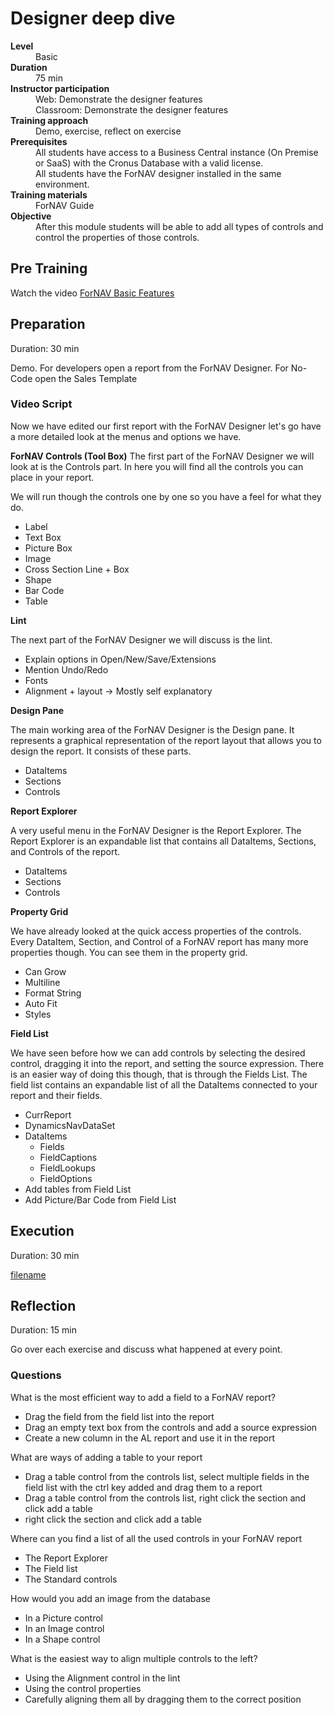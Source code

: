 # Designer deep dive
<dl>
  <dt><b>Level</b></dt>
  <dd>Basic</dd>
  <dt><b>Duration</b></dt>
  <dd>75 min</dd>
  <dt><b>Instructor participation</b></dt>
  <dd>Web: Demonstrate the designer features<br>Classroom: Demonstrate the designer features</dd>
  <dt><b>Training approach</b></dt>
  <dd>Demo, exercise, reflect on exercise</dd>
  <dt><b>Prerequisites</b></dt>
  <dd>All students have access to a Business Central instance (On Premise or SaaS) with the Cronus Database with a valid license. <br> All students have the ForNAV designer installed in the same environment.</dd>
  <dt><b>Training materials</b></dt>
  <dd>ForNAV Guide</dd>
  <dt><b>Objective</b></dt>
  <dd>After this module students will be able to add all types of controls and control the properties of those controls.</dd>
</dl>

## Pre Training
Watch the video [ForNAV Basic Features](ToDo)

## Preparation
Duration: 30 min

Demo. For developers open a report from the ForNAV Designer. For No-Code open the Sales Template

### Video Script
Now we have edited our first report with the ForNAV Designer let's go have a more detailed look at the menus and options we have.

**ForNAV Controls (Tool Box)**
The first part of the ForNAV Designer we will look at is the Controls part. In here you will find all the controls you can place in your report.

We will run though the controls one by one so you have a feel for what they do.

* Label
* Text Box
* Picture Box
* Image
* Cross Section Line + Box
* Shape
* Bar Code
* Table

**Lint**

The next part of the ForNAV Designer we will discuss is the lint.
* Explain options in Open/New/Save/Extensions
* Mention Undo/Redo
* Fonts
* Alignment + layout -> Mostly self explanatory

**Design Pane**

The main working area of the ForNAV Designer is the Design pane. It represents a graphical representation of the report layout that allows you to design the report. It consists of these parts.
* DataItems
* Sections
* Controls

**Report Explorer**

A very useful menu in the ForNAV Designer is the Report Explorer. The Report Explorer is an expandable list that contains all DataItems, Sections, and Controls of the report.
* DataItems
* Sections
* Controls

**Property Grid**

We have already looked at the quick access properties of the controls. Every DataItem, Section, and Control of a ForNAV report has many more properties though. You can see them in the property grid.
* Can Grow
* Multiline
* Format String
* Auto Fit
* Styles

**Field List**

We have seen before how we can add controls by selecting the desired control, dragging it into the report, and setting the source expression. There is an easier way of doing this though, that is through the Fields List. The field list contains an expandable list of all the DataItems connected to your report and their fields. 
* CurrReport
* DynamicsNavDataSet
* DataItems
  * Fields
  * FieldCaptions
  * FieldLookups
  * FieldOptions
* Add tables from Field List
* Add Picture/Bar Code from Field List

## Execution
Duration: 30 min

[filename](../../Exercises/DesignerDeepDive.Exercise.md ':include')

## Reflection
Duration: 15 min

Go over each exercise and discuss what happened at every point.

### Questions
What is the most efficient way to add a field to a ForNAV report?
* Drag the field from the field list into the report
* Drag an empty text box from the controls and add a source expression
* Create a new column in the AL report and use it in the report

What are ways of adding a table to your report
* Drag a table control from the controls list, select multiple fields in the field list with the ctrl key added and drag them to a report
* Drag a table control from the controls list, right click the section and click add a table
* right click the section and click add a table

Where can you find a list of all the used controls in your ForNAV report
* The Report Explorer
* The Field list
* The Standard controls

How would you add an image from the database
* In a Picture control
* In an Image control
* In a Shape control

What is the easiest way to align multiple controls to the left?
* Using the Alignment control in the lint
* Using the control properties
* Carefully aligning them all by dragging them to the correct position